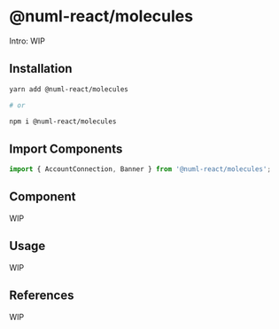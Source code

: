 # @numl-react/molecules

Intro: WIP

## Installation

```sh
yarn add @numl-react/molecules

# or

npm i @numl-react/molecules
```

## Import Components

```jsx
import { AccountConnection, Banner } from '@numl-react/molecules';
```

## Component

WIP

## Usage

WIP

## References

WIP
